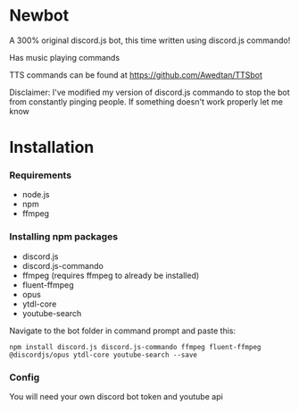# Newbot

A 300% original discord.js bot, this time written using discord.js commando!

Has music playing commands

TTS commands can be found at https://github.com/Awedtan/TTSbot

Disclaimer: I've modified my version of discord.js commando to stop the bot from constantly pinging people. If something doesn't work properly let me know

# Installation

### Requirements

- node.js
- npm
- ffmpeg

### Installing npm packages

- discord.js
- discord.js-commando
- ffmpeg (requires ffmpeg to already be installed)
- fluent-ffmpeg
- opus
- ytdl-core
- youtube-search

Navigate to the bot folder in command prompt and paste this:

`npm install discord.js discord.js-commando ffmpeg fluent-ffmpeg @discordjs/opus ytdl-core youtube-search --save`

### Config

You will need your own discord bot token and youtube api
